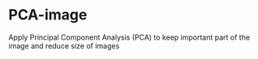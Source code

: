 # PCA-image
Apply Principal Component Analysis (PCA) to keep important part of the image and reduce size of images

